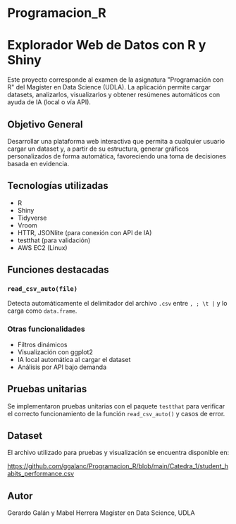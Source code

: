 # Programacion_R

# Explorador Web de Datos con R y Shiny

Este proyecto corresponde al examen de la asignatura "Programación con R" del Magíster en Data Science (UDLA). La aplicación permite cargar datasets, analizarlos, visualizarlos y obtener resúmenes automáticos con ayuda de IA (local o vía API).

## Objetivo General

Desarrollar una plataforma web interactiva que permita a cualquier usuario cargar un dataset y, a partir de su estructura, generar gráficos personalizados de forma automática, favoreciendo una toma de decisiones basada en evidencia.

## Tecnologías utilizadas

- R
- Shiny
- Tidyverse
- Vroom
- HTTR, JSONlite (para conexión con API de IA)
- testthat (para validación)
- AWS EC2 (Linux)

## Funciones destacadas

### `read_csv_auto(file)`

Detecta automáticamente el delimitador del archivo `.csv` entre `, ; \t |` y lo carga como `data.frame`.

### Otras funcionalidades

- Filtros dinámicos
- Visualización con ggplot2
- IA local automática al cargar el dataset
- Análisis por API bajo demanda

## Pruebas unitarias

Se implementaron pruebas unitarias con el paquete `testthat` para verificar el correcto funcionamiento de la función `read_csv_auto()` y casos de error.

## Dataset

El archivo utilizado para pruebas y visualización se encuentra disponible en:

https://github.com/ggalanc/Programacion_R/blob/main/Catedra_1/student_habits_performance.csv


## Autor

Gerardo Galán y Mabel Herrera
Magíster en Data Science, UDLA
